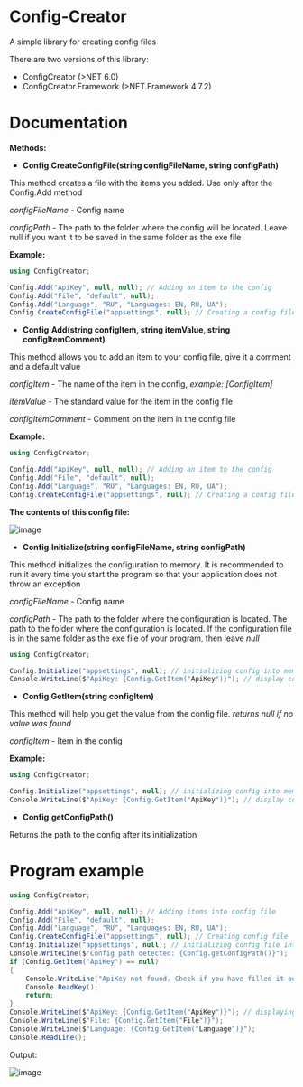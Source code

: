# Config-Creator
A simple library for creating config files

There are two versions of this library:

* ConfigCreator (>NET 6.0)
* ConfigCreator.Framework (>NET.Framework 4.7.2)

# Documentation
**Methods:**

* **Config.CreateConfigFile(string configFileName, string configPath)**

This method creates a file with the items you added. Use only after the Config.Add method

_configFileName_ - Config name

_configPath_ - The path to the folder where the config will be located. Leave null if you want it to be saved in the same folder as the exe file

**Example:**
```csharp
using ConfigCreator;

Config.Add("ApiKey", null, null); // Adding an item to the config
Config.Add("File", "default", null);
Config.Add("Language", "RU", "Languages: EN, RU, UA");
Config.CreateConfigFile("appsettings", null); // Creating a config file
```

* **Config.Add(string configItem, string itemValue, string configItemComment)**

This method allows you to add an item to your config file, give it a comment and a default value

_configItem_ - The name of the item in the config, _example: [ConfigItem]_

_itemValue_ - The standard value for the item in the config file

_configItemComment_ - Comment on the item in the config file

**Example:**
```csharp
using ConfigCreator;

Config.Add("ApiKey", null, null); // Adding an item to the config
Config.Add("File", "default", null);
Config.Add("Language", "RU", "Languages: EN, RU, UA");
Config.CreateConfigFile("appsettings", null); // Creating a config file
```
**The contents of this config file:**

![image](https://user-images.githubusercontent.com/73064979/206867732-bed65030-4a6a-4c86-b3f1-a21e1b5a8a4e.png)

* **Config.Initialize(string configFileName, string configPath)**

This method initializes the configuration to memory. It is recommended to run it every time you start the program so that your application does not throw an exception

_configFileName_ - Config name

_configPath_ - The path to the folder where the configuration is located. The path to the folder where the configuration is located. If the configuration file is in the same folder as the exe file of your program, then leave _null_

```csharp
using ConfigCreator;

Config.Initialize("appsettings", null); // initializing config into memory
Console.WriteLine($"ApiKey: {Config.GetItem("ApiKey")}"); // display config value
```

* **Config.GetItem(string configItem)**

This method will help you get the value from the config file. _returns null if no value was found_

_configItem_ - Item in the config

**Example:**
```csharp
using ConfigCreator;

Config.Initialize("appsettings", null); // initializing config into memory
Console.WriteLine($"ApiKey: {Config.GetItem("ApiKey")}"); // display config value
```

* **Config.getConfigPath()**

Returns the path to the config after its initialization

# Program example
```csharp
using ConfigCreator;

Config.Add("ApiKey", null, null); // Adding items into config file
Config.Add("File", "default", null);
Config.Add("Language", "RU", "Languages: EN, RU, UA");
Config.CreateConfigFile("appsettings", null); // Creating config file
Config.Initialize("appsettings", null); // initializing config file into memory
Console.WriteLine($"Config path detected: {Config.getConfigPath()}");
if (Config.GetItem("ApiKey") == null)
{
    Console.WriteLine("ApiKey not found. Check if you have filled it out in the config");
    Console.ReadKey();
    return;
}
Console.WriteLine($"ApiKey: {Config.GetItem("ApiKey")}"); // displaying information
Console.WriteLine($"File: {Config.GetItem("File")}");
Console.WriteLine($"Language: {Config.GetItem("Language")}");
Console.ReadLine();
```
Output:

![image](https://user-images.githubusercontent.com/73064979/206868807-b8e3c3d8-2d83-4536-9f35-1d2d73bf1dc5.png)
